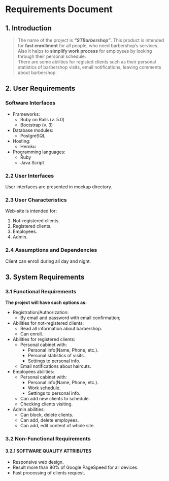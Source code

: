 # **Requirements Document** 
## 1. Introduction  

>The name of the project is _**“STBarbershop”**_. This product is intended for **fast enrollment** for all people, who need barbershop’s services. Also it helps to **simplify work process** for employees by looking through their personal schedule.  
>There are some abilities for registed clients such as their personal statistics of barbershop visits, email notifications, leaving comments about barbershop.

## 2. User Requirements
### Software Interfaces  
* Frameworks:
	* Ruby on Rails (v. 5.0)
	* Bootstrap (v. 3)
* Database modules:
	* PostgreSQL
* Hosting:
	* Heroku
* Programming languages: 
	* Ruby
	* Java Script
	
### 2.2 User Interfaces
User interfaces are presented in mockup directory.
### 2.3 User Characteristics
Web-site is intended for:
1) Not-registered clients.
2) Registered clients.
3) Employees.
4) Admin.  
### 2.4 Assumptions and Dependencies
Client can enroll during all day and night.

## 3. System Requirements
### 3.1 Functional Requirements
__The project will have such options as:__  
* Registration/Authorization:
	* By email and password with email confirmation;
* Abilities for not-registered clients:
	* Read all information about barbershop.
	* Can enroll.
* Abilities for registered clients:
	* Personal cabinet with:
		* Personal info(Name, Phone, etc.).
		* Personal statistics of visits.
		* Settings to personal info.
	* Email notifications about haircuts.
* Employees abilities:
	* Personal cabinet with:
		* Personal info(Name, Phone, etc.).
		* Work schedule.
		* Settings to personal info.
	* Can add new clients to schedule.
	* Checking clients visiting.
* Admin abilities:
	* Can block, delete clients.
	* Can add, delete employees.
	* Can add, edit content of whole site.

### 3.2 Non-Functional Requirements
#### 3.2.1 SOFTWARE QUALITY ATTRIBUTES
* Responsive web design.
* Result more than 80% of Google PageSpeed for all devices.
* Fast processing of clients request.


